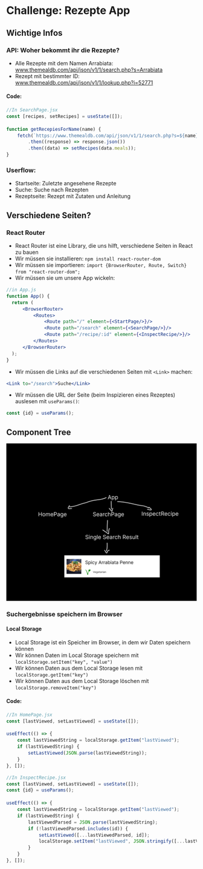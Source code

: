 # Challenge: Rezepte App
## Wichtige Infos
### API: Woher bekommt ihr die Rezepte?
- Alle Rezepte mit dem Namen Arrabiata: www.themealdb.com/api/json/v1/1/search.php?s=Arrabiata
- Rezept mit bestimmter ID: www.themealdb.com/api/json/v1/1/lookup.php?i=52771

#### Code:
```js
//In SearchPage.jsx
const [recipes, setRecipes] = useState([]);

function getRecepiesForName(name) {
    fetch(`https://www.themealdb.com/api/json/v1/1/search.php?s=${name}`)
        .then((response) => response.json())
        .then((data) => setRecipes(data.meals));
}
```

### Userflow:
- Startseite: Zuletzte angesehene Rezepte
- Suche: Suche nach Rezepten
- Rezeptseite: Rezept mit Zutaten und Anleitung

## Verschiedene Seiten?
### React Router
- React Router ist eine Library, die uns hilft, verschiedene Seiten in React zu bauen
- Wir müssen sie installieren: `npm install react-router-dom`
- Wir müssen sie importieren: `import {BrowserRouter, Route, Switch} from "react-router-dom";`
- Wir müssen sie um unsere App wickeln:
```jsx
//in App.js
function App() {
  return (
      <BrowserRouter>
          <Routes>
              <Route path="/" element={<StartPage/>}/>
              <Route path="/search" element={<SearchPage/>}/>
              <Route path="/recipe/:id" element={<InspectRecipe/>}/>
          </Routes>
      </BrowserRouter>
  );
}
```
- Wir müssen die Links auf die verschiedenen Seiten mit `<Link>` machen:
```jsx
<Link to="/search">Suche</Link>
```
- Wir müssen die URL der Seite (beim Inspizieren eines Rezeptes) auslesen mit `useParams()`:
```jsx
const {id} = useParams();
```
## Component Tree
![Component Tree](overview-recipe-app.png)

### Suchergebnisse speichern im Browser
#### Local Storage
- Local Storage ist ein Speicher im Browser, in dem wir Daten speichern können
- Wir können Daten im Local Storage speichern mit `localStorage.setItem("key", "value")`
- Wir können Daten aus dem Local Storage lesen mit `localStorage.getItem("key")`
- Wir können Daten aus dem Local Storage löschen mit `localStorage.removeItem("key")`

#### Code:
```jsx
//In HomePage.jsx
const [lastViewed, setLastViewed] = useState([]);

useEffect(() => {
    const lastViewedString = localStorage.getItem("lastViewed");
    if (lastViewedString) {
        setLastViewed(JSON.parse(lastViewedString));
    }
}, []);

```
```jsx
//In InspectRecipe.jsx
const [lastViewed, setLastViewed] = useState([]);
const {id} = useParams();

useEffect(() => {
    const lastViewedString = localStorage.getItem("lastViewed");
    if (lastViewedString) {
        lastViewedParsed = JSON.parse(lastViewedString);
        if (!lastViewedParsed.includes(id)) {
            setLastViewed([...lastViewedParsed, id]);
            localStorage.setItem("lastViewed", JSON.stringify([...lastViewedParsed, id]));
        }
    }
}, []);
```


